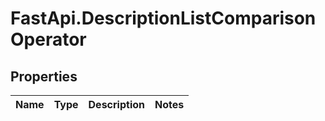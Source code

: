 # FastApi.DescriptionListComparisonOperator

## Properties
Name | Type | Description | Notes
------------ | ------------- | ------------- | -------------
